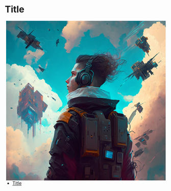 # Title

<img style="float: right;" width="500" src="../images/cyberpunk_looking_at_the_sky.png" alt="Generated by Midjourney"></img>

- [Title](#title)

